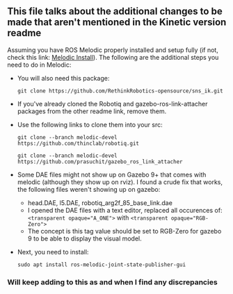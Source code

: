 ## This file talks about the additional changes to be made that aren't mentioned in the Kinetic version readme

Assuming you have ROS Melodic properly installed and setup fully (if not, check this link: [Melodic Install](http://wiki.ros.org/melodic/Installation/Ubuntu)). The following are the additional steps you need to do in Melodic:
  - You will also need this package:
  
    `git clone https://github.com/RethinkRobotics-opensource/sns_ik.git`
    
  - If you've already cloned the Robotiq and gazebo-ros-link-attacher packages from the other readme link, remove them.
  - Use the following links to clone them into your src:
    ```
    git clone --branch melodic-devel https://github.com/thinclab/robotiq.git
    
    git clone --branch melodic-devel https://github.com/prasuchit/gazebo_ros_link_attacher
    ```
  - Some DAE files might not show up on Gazebo 9+ that comes with melodic (although they show up on rviz). I found a crude fix that works, the following files weren't showing up on gazebo:
      - head.DAE, l5.DAE, robotiq_arg2f_85_base_link.dae
      - I opened the DAE files with a text editor, replaced all occurences of: `<transparent opaque="A_ONE">` with `<transparent opaque="RGB-Zero">`
      - The concept is this tag value should be set to RGB-Zero for gazebo 9 to be able to display the visual model.
  - Next, you need to install:
  
    `sudo apt install ros-melodic-joint-state-publisher-gui`
    
    
 ### Will keep adding to this as and when I find any discrepancies
